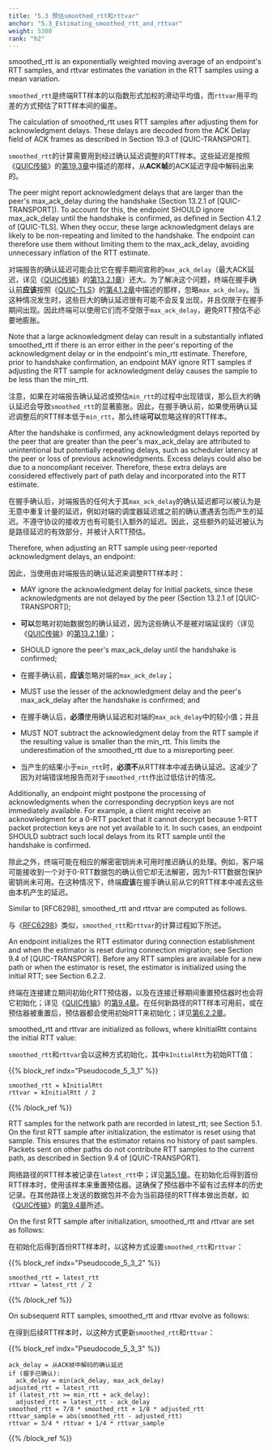 ```yaml
---
title: "5.3 预估smoothed_rtt和rttvar"
anchor: "5.3_Estimating_smoothed_rtt_and_rttvar"
weight: 5300
rank: "h2"
---
```


smoothed_rtt is an exponentially weighted moving average of an endpoint's RTT samples, and rttvar estimates the variation in the RTT samples using a mean variation.

`smoothed_rtt`是终端RTT样本的以指数形式加权的滑动平均值，而`rttvar`用平均差的方式预估了RTT样本间的偏差。

The calculation of smoothed_rtt uses RTT samples after adjusting them for acknowledgment delays. These delays are decoded from the ACK Delay field of ACK frames as described in Section 19.3 of [QUIC-TRANSPORT].

`smoothed_rtt`的计算需要用到经过确认延迟调整的RTT样本。这些延迟是按照《[QUIC传输]()》的[第19.3章]()中描述的那样，从**ACK帧**的ACK延迟字段中解码出来的。

The peer might report acknowledgment delays that are larger than the peer's max_ack_delay during the handshake (Section 13.2.1 of [QUIC-TRANSPORT]). To account for this, the endpoint SHOULD ignore max_ack_delay until the handshake is confirmed, as defined in Section 4.1.2 of [QUIC-TLS]. When they occur, these large acknowledgment delays are likely to be non-repeating and limited to the handshake. The endpoint can therefore use them without limiting them to the max_ack_delay, avoiding unnecessary inflation of the RTT estimate.

对端报告的确认延迟可能会比它在握手期间宣称的`max_ack_delay`（最大ACK延迟，详见《[QUIC传输]()》的[第13.2.1章]()）还大。为了解决这个问题，终端在握手确认前**应该**按照《[QUIC-TLS]()》的[第4.1.2章]()中描述的那样，忽略`max_ack_delay`。当这种情况发生时，这些巨大的确认延迟很有可能不会反复出现，并且仅限于在握手期间出现。因此终端可以使用它们而不受限于`max_ack_delay`，避免RTT预估不必要地膨胀。

Note that a large acknowledgment delay can result in a substantially inflated smoothed_rtt if there is an error either in the peer's reporting of the acknowledgment delay or in the endpoint's min_rtt estimate. Therefore, prior to handshake confirmation, an endpoint MAY ignore RTT samples if adjusting the RTT sample for acknowledgment delay causes the sample to be less than the min_rtt.

注意，如果在对端报告确认延迟或预估`min_rtt`的过程中出现错误，那么巨大的确认延迟会导致`smoothed_rtt`的显著膨胀。因此，在握手确认前，如果使用确认延迟调整后的RTT样本低于`min_rtt`，那么终端**可以**忽略这样的RTT样本。

After the handshake is confirmed, any acknowledgment delays reported by the peer that are greater than the peer's max_ack_delay are attributed to unintentional but potentially repeating delays, such as scheduler latency at the peer or loss of previous acknowledgments. Excess delays could also be due to a noncompliant receiver. Therefore, these extra delays are considered effectively part of path delay and incorporated into the RTT estimate.

在握手确认后，对端报告的任何大于其`max_ack_delay`的确认延迟都可以被认为是无意中重复计量的延迟，例如对端的调度器延迟或之前的确认遭遇丢包而产生的延迟。不遵守协议的接收方也有可能引入额外的延迟。因此，这些额外的延迟被认为是路径延迟的有效部分，并被计入RTT预估。

Therefore, when adjusting an RTT sample using peer-reported acknowledgment delays, an endpoint:

因此，当使用由对端报告的确认延迟来调整RTT样本时：

* MAY ignore the acknowledgment delay for Initial packets, since these acknowledgments are not delayed by the peer (Section 13.2.1 of [QUIC-TRANSPORT]);

* **可以**忽略对初始数据包的确认延迟，因为这些确认不是被对端延误的（详见《[QUIC传输]()》的[第13.2.1章]()）；

* SHOULD ignore the peer's max_ack_delay until the handshake is confirmed;

* 在握手确认前，**应该**忽略对端的`max_ack_delay`；

* MUST use the lesser of the acknowledgment delay and the peer's max_ack_delay after the handshake is confirmed; and

* 在握手确认后，**必须**使用确认延迟和对端的`max_ack_delay`中的较小值；并且

* MUST NOT subtract the acknowledgment delay from the RTT sample if the resulting value is smaller than the min_rtt. This limits the underestimation of the smoothed_rtt due to a misreporting peer.

* 当产生的结果小于`min_rtt`时，**必须不**从RTT样本中减去确认延迟。这减少了因为对端错误地报告而对于`smoothed_rtt`作出过低估计的情况。

Additionally, an endpoint might postpone the processing of acknowledgments when the corresponding decryption keys are not immediately available. For example, a client might receive an acknowledgment for a 0-RTT packet that it cannot decrypt because 1-RTT packet protection keys are not yet available to it. In such cases, an endpoint SHOULD subtract such local delays from its RTT sample until the handshake is confirmed.

除此之外，终端可能在相应的解密密钥尚未可用时推迟确认的处理。例如，客户端可能接收到一个对于0-RTT数据包的确认但它却无法解密，因为1-RTT数据包保护密钥尚未可用。在这种情况下，终端**应该**在握手确认前从它的RTT样本中减去这些由本机产生的延迟。

Similar to [RFC6298], smoothed_rtt and rttvar are computed as follows.

与《[RFC6298]()》类似，`smoothed_rtt`和`rttvar`的计算过程如下所述。

An endpoint initializes the RTT estimator during connection establishment and when the estimator is reset during connection migration; see Section 9.4 of [QUIC-TRANSPORT]. Before any RTT samples are available for a new path or when the estimator is reset, the estimator is initialized using the initial RTT; see Section 6.2.2.

终端在连接建立期间初始化RTT预估器，以及在连接迁移期间重置预估器时也会将它初始化；详见《[QUIC传输]()》的[第9.4章]()。在任何新路径的RTT样本可用前，或在预估器被重置后，预估器都会使用初始RTT来初始化；详见[第6.2.2章]()。

smoothed_rtt and rttvar are initialized as follows, where kInitialRtt contains the initial RTT value:

`smoothed_rtt`和`rttvar`会以这种方式初始化，其中`kInitialRtt`为初始RTT值：

{{% block_ref
indx="Pseudocode_5_3_1" %}}

```
smoothed_rtt = kInitialRtt
rttvar = kInitialRtt / 2
```

{{% /block_ref %}}

RTT samples for the network path are recorded in latest_rtt; see Section 5.1. On the first RTT sample after initialization, the estimator is reset using that sample. This ensures that the estimator retains no history of past samples. Packets sent on other paths do not contribute RTT samples to the current path, as described in Section 9.4 of [QUIC-TRANSPORT].

网络路径的RTT样本被记录在`latest_rtt`中；详见[第5.1章]()。在初始化后得到首份RTT样本时，使用该样本来重置预估器。这确保了预估器中不留有过去样本的历史记录。在其他路径上发送的数据包并不会为当前路径的RTT样本做出贡献，如《[QUIC传输]()》的[第9.4章]()所述。

On the first RTT sample after initialization, smoothed_rtt and rttvar are set as follows:

在初始化后得到首份RTT样本时，以这种方式设置`smoothed_rtt`和`rttvar`：

{{% block_ref
indx="Pseudocode_5_3_2" %}}

```
smoothed_rtt = latest_rtt
rttvar = latest_rtt / 2
```

{{% /block_ref %}}

On subsequent RTT samples, smoothed_rtt and rttvar evolve as follows:

在得到后续RTT样本时，以这种方式更新`smoothed_rtt`和`rttvar`：

{{% block_ref
indx="Pseudocode_5_3_3" %}}

```
ack_delay = 从ACK帧中解码的确认延迟
if (握手已确认):
  ack_delay = min(ack_delay, max_ack_delay)
adjusted_rtt = latest_rtt
if (latest_rtt >= min_rtt + ack_delay):
  adjusted_rtt = latest_rtt - ack_delay
smoothed_rtt = 7/8 * smoothed_rtt + 1/8 * adjusted_rtt
rttvar_sample = abs(smoothed_rtt - adjusted_rtt)
rttvar = 3/4 * rttvar + 1/4 * rttvar_sample
```

{{% /block_ref %}}
